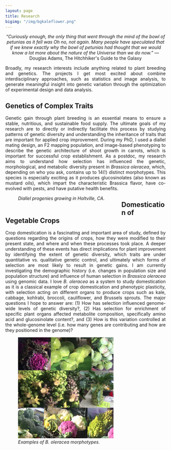 ```yaml
---
layout: page
title: Research
bigimg: "/img/bgkaleflower.png"
---
```


<center><i>“Curiously enough, the only thing that went through the mind of the bowl of petunias as it fell was Oh no, not again. Many people have speculated that if we knew exactly why the bowl of petunias had thought that we would know a lot more about the nature of the Universe than we do now.” </i> ― Douglas Adams, The Hitchhiker's Guide to the Galaxy</center>   

<p align="justify">
Broadly, my research interests include anything related to plant breeding and genetics. The projects I get most excited about combine interdisciplinary approaches, such as statistics and image analysis, to generate meaningful insight into genetic variation through the optimization of experimental design and data analysis.</p>

## Genetics of Complex Traits
<p align="justify">
Genetic gain through plant breeding is an essential means to ensure a stable, nutritious, and sustainable food supply. The ultimate goals of my research are to directly or indirectly facilitate this process by studying patterns of genetic diversity and understanding the inheritance of traits that are important for applied crop improvement. During my PhD, I used a diallel mating design, an F2 mapping population, and image-based phenotyping to describe the genetic architecture of shoot growth in carrots, which is important for successful crop establishment. As a postdoc, my research aims to understand how selection has influenced the genetic, morphological, and metabolic diversity present in <i>Brassica oleracea</i>, which, depending on who you ask, contains up to 14(!) distinct morphotypes. This species is especially exciting as it produces glucosinolates (also known as mustard oils), which impart the characteristic Brassica flavor, have co-evolved with pests, and have putative health benefits.

<figure>
<div style="float: left; padding-right: 25px; padding-bottom: 25px">
	<img src="/img/carrot_field.png" width="300" alt="" align="right">
	<figcaption><i>Diallel progenies growing in Holtville, CA.</i></figcaption>
</div>
</figure>
</p>

## Domestication of Vegetable Crops 
<p align="justify">
Crop domestication is a fascinating and important area of study, defined by questions regarding the origins of crops, how they were modified to their present state, and where and when these processes took place. A deeper understanding of these events has direct implications for plant improvement by identifying the extent of genetic diversity, which traits are under quantitative vs. qualitative genetic control, and ultimately which forms of selection are most likely to result in genetic gains. I am currently investigating the demographic history (i.e. changes in population size and population structure) and influence of human selection in <i>Brassica oleracea</i> using genomic data. I love <i>B. oleracea</i> as a system to study domestication as it is a classical example of crop domestication and phenotypic plasticity, with selection acting on different organs to produce crops such as kale, cabbage, kohlrabi, broccoli, cauliflower, and Brussels sprouts. The major questions I hope to answer are: (1) How has selection influenced genome-wide levels of genetic diversity?, (2) Has selection for enrichment of specific plant organs affected metabolite composition, specifically amino acid and glucosinolate content?, and (3) How is this variation controlled at the whole-genome level (i.e. how many genes are contributing and how are they positioned in the genome)?

<figure>
<div style="float: left; padding-right: 25px; padding-bottom: 25px">
	<img src="/img/brassica_diversity.png" width="300" alt="">
	<figcaption><i>Examples of B. oleracea morphotypes.</i></figcaption>
</div>
</figure>
</p>
